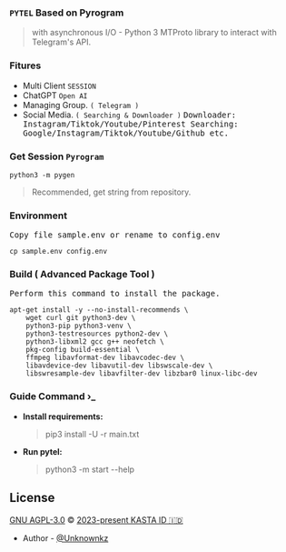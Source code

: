 ### `PYTEL` Based on Pyrogram
> with asynchronous I/O - Python 3 MTProto library to interact with Telegram's API.

### Fitures
  * Multi Client `SESSION`
  * ChatGPT `Open AI`
  * Managing Group. `( Telegram )`
  * Social Media. `( Searching & Downloader )`
      <kbd>
          Downloader:
          Instagram/Tiktok/Youtube/Pinterest
      </kbd>
      <kbd>
          Searching:
          Google/Instagram/Tiktok/Youtube/Github etc.
      </kbd>

### Get Session `Pyrogram`
    python3 -m pygen
   > Recommended, get string from repository.

### Environment
  <kbd>
Copy file sample.env or rename to config.env
  </kbd>

    cp sample.env config.env

### Build ( Advanced Package Tool )
  <kbd>
Perform this command to install the package.
  </kbd>

    apt-get install -y --no-install-recommends \
        wget curl git python3-dev \
        python3-pip python3-venv \
        python3-testresources python2-dev \
        python3-libxml2 gcc g++ neofetch \
        pkg-config build-essential \
        ffmpeg libavformat-dev libavcodec-dev \
        libavdevice-dev libavutil-dev libswscale-dev \
        libswresample-dev libavfilter-dev libzbar0 linux-libc-dev

### Guide Command ›_
  * <strong>Install requirements:</strong>
    > pip3 install -U -r main.txt
  * <strong>Run pytel:</strong>
    > python3 -m start --help

## License
[GNU AGPL-3.0][license] © [2023-present KASTA ID 🇮🇩][kastaid]
  * Author - [@Unknownkz][unknownkz]

[license]: https://opensource.org/license/agpl-v3/
[kastaid]: https://github.com/kastaid
[unknownkz]: https://github.com/unknownkz
